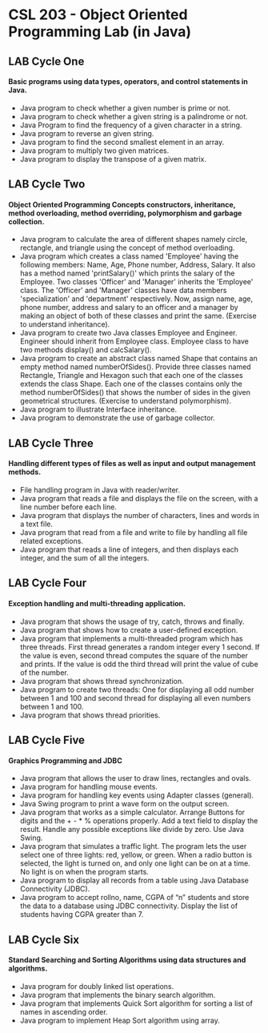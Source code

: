 # CSL 203 - Object Oriented Programming Lab (in Java)

## LAB Cycle One

#### Basic programs using data types, operators, and control statements in Java.

* Java program to check whether a given number is prime or not.
* Java program to check whether a given string is a palindrome or not.
* Java Program to find the frequency of a given character in a string.
* Java program to reverse an given string.
* Java program to find the second smallest element in an array.
* Java program to multiply two given matrices.
* Java program to display the transpose of a given matrix.

## LAB Cycle Two

#### Object Oriented Programming Concepts constructors, inheritance, method overloading, method overriding, polymorphism and garbage collection.

* Java program to calculate the area of different shapes namely circle, rectangle, and triangle using the concept of method overloading.
* Java program which creates a class named 'Employee' having the following members: Name, Age, Phone number, Address, Salary. It also has a method named 'printSalary()' which prints the salary of the Employee. Two classes 'Officer' and 'Manager' inherits the 'Employee' class. The 'Officer' and 'Manager' classes have data members 'specialization' and 'department' respectively. Now, assign name, age, phone number, address and salary to an officer and a manager by making an object of both of these classes and print the same. (Exercise to understand inheritance).
* Java program to create two Java classes Employee and Engineer. Engineer should inherit from Employee class. Employee class to have two methods display() and calcSalary().
* Java program to create an abstract class named Shape that contains an empty method named numberOfSides(). Provide three classes named Rectangle, Triangle and Hexagon such that each one of the classes extends the class Shape. Each one of the classes contains only the method numberOfSides() that shows the number of sides in the given geometrical structures. (Exercise to understand polymorphism).
* Java program to illustrate Interface inheritance.
* Java program to demonstrate the use of garbage collector.

## LAB Cycle Three

#### Handling different types of files as well as input and output management methods.

* File handling program in Java with reader/writer.
* Java program that reads a file and displays the file on the screen, with a line number before each line.
* Java program that displays the number of characters, lines and words in a text file.
* Java program that read from a file and write to file by handling all file related exceptions.
* Java program that reads a line of integers, and then displays each integer, and the sum of all the integers.

## LAB Cycle Four

#### Exception handling and multi-threading application.

* Java program that shows the usage of try, catch, throws and finally.
* Java program that shows how to create a user-defined exception.
* Java program that implements a multi-threaded program which has three threads. First thread generates a random integer every 1 second. If the value is even, second thread computes the square of the number and prints. If the value is odd the third thread will print the value of cube of the number.
* Java program that shows thread synchronization.
* Java program to create two threads: One for displaying all odd number between 1 and 100 and second thread for displaying all even numbers between 1 and 100.
* Java program that shows thread priorities.

## LAB Cycle Five

#### Graphics Programming and JDBC

* Java program that allows the user to draw lines, rectangles and ovals.
* Java program for handling mouse events.
* Java program for handling key events using Adapter classes (general).
* Java Swing program to print a wave form on the output screen.
* Java program that works as a simple calculator. Arrange Buttons for digits and the + - * % operations properly. Add a text field to display the result. Handle any possible exceptions like divide by zero. Use Java Swing.
* Java program that simulates a traffic light. The program lets the user select one of three lights: red, yellow, or green. When a radio button is selected, the light is turned on, and only one light can be on at a time. No light is on when the program starts.
* Java program to display all records from a table using Java Database Connectivity (JDBC).
* Java program to accept rollno, name, CGPA of “n” students and store the data to a database using JDBC connectivity. Display the list of students having CGPA greater than 7.

## LAB Cycle Six

#### Standard Searching and Sorting Algorithms using data structures and algorithms.

* Java program for doubly linked list operations.
* Java program that implements the binary search algorithm.
* Java program that implements Quick Sort algorithm for sorting a list of names in ascending order.
* Java program to implement Heap Sort algorithm using array.
